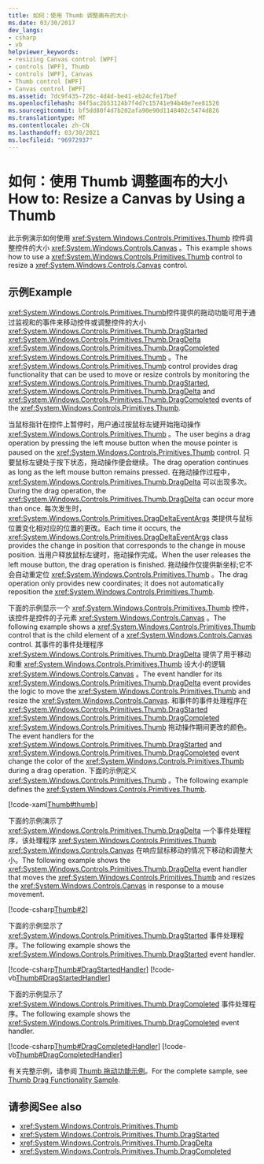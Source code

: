 ```yaml
---
title: 如何：使用 Thumb 调整画布的大小
ms.date: 03/30/2017
dev_langs:
- csharp
- vb
helpviewer_keywords:
- resizing Canvas control [WPF]
- controls [WPF], Thumb
- controls [WPF], Canvas
- Thumb control [WPF]
- Canvas control [WPF]
ms.assetid: 7dc9f435-726c-4d4d-be41-eb24cfe17bef
ms.openlocfilehash: 84f5ac2b53124b7f4d7c15741e94b40e7ee81526
ms.sourcegitcommit: bf5dd80f4d7b202afa90e90d1148402c5474d826
ms.translationtype: MT
ms.contentlocale: zh-CN
ms.lasthandoff: 03/30/2021
ms.locfileid: "96972937"
---
```

# <a name="how-to-resize-a-canvas-by-using-a-thumb"></a><span data-ttu-id="29cf7-102">如何：使用 Thumb 调整画布的大小</span><span class="sxs-lookup"><span data-stu-id="29cf7-102">How to: Resize a Canvas by Using a Thumb</span></span>
<span data-ttu-id="29cf7-103">此示例演示如何使用 <xref:System.Windows.Controls.Primitives.Thumb> 控件调整控件的大小 <xref:System.Windows.Controls.Canvas> 。</span><span class="sxs-lookup"><span data-stu-id="29cf7-103">This example shows how to use a <xref:System.Windows.Controls.Primitives.Thumb> control to resize a <xref:System.Windows.Controls.Canvas> control.</span></span>  
  
## <a name="example"></a><span data-ttu-id="29cf7-104">示例</span><span class="sxs-lookup"><span data-stu-id="29cf7-104">Example</span></span>  
 <span data-ttu-id="29cf7-105"><xref:System.Windows.Controls.Primitives.Thumb>控件提供的拖动功能可用于通过监视和的事件来移动控件或调整控件的大小 <xref:System.Windows.Controls.Primitives.Thumb.DragStarted> <xref:System.Windows.Controls.Primitives.Thumb.DragDelta> <xref:System.Windows.Controls.Primitives.Thumb.DragCompleted> <xref:System.Windows.Controls.Primitives.Thumb> 。</span><span class="sxs-lookup"><span data-stu-id="29cf7-105">The <xref:System.Windows.Controls.Primitives.Thumb> control provides drag functionality that can be used to move or resize controls by monitoring the <xref:System.Windows.Controls.Primitives.Thumb.DragStarted>, <xref:System.Windows.Controls.Primitives.Thumb.DragDelta> and <xref:System.Windows.Controls.Primitives.Thumb.DragCompleted> events of the <xref:System.Windows.Controls.Primitives.Thumb>.</span></span>  
  
 <span data-ttu-id="29cf7-106">当鼠标指针在控件上暂停时，用户通过按鼠标左键开始拖动操作 <xref:System.Windows.Controls.Primitives.Thumb> 。</span><span class="sxs-lookup"><span data-stu-id="29cf7-106">The user begins a drag operation by pressing the left mouse button when the mouse pointer is paused on the <xref:System.Windows.Controls.Primitives.Thumb> control.</span></span> <span data-ttu-id="29cf7-107">只要鼠标左键处于按下状态，拖动操作便会继续。</span><span class="sxs-lookup"><span data-stu-id="29cf7-107">The drag operation continues as long as the left mouse button remains pressed.</span></span> <span data-ttu-id="29cf7-108">在拖动操作过程中， <xref:System.Windows.Controls.Primitives.Thumb.DragDelta> 可以出现多次。</span><span class="sxs-lookup"><span data-stu-id="29cf7-108">During the drag operation, the <xref:System.Windows.Controls.Primitives.Thumb.DragDelta> can occur more than once.</span></span> <span data-ttu-id="29cf7-109">每次发生时， <xref:System.Windows.Controls.Primitives.DragDeltaEventArgs> 类提供与鼠标位置变化相对应的位置的更改。</span><span class="sxs-lookup"><span data-stu-id="29cf7-109">Each time it occurs, the <xref:System.Windows.Controls.Primitives.DragDeltaEventArgs> class provides the change in position that corresponds to the change in mouse position.</span></span> <span data-ttu-id="29cf7-110">当用户释放鼠标左键时，拖动操作完成。</span><span class="sxs-lookup"><span data-stu-id="29cf7-110">When the user releases the left mouse button, the drag operation is finished.</span></span> <span data-ttu-id="29cf7-111">拖动操作仅提供新坐标;它不会自动重定位 <xref:System.Windows.Controls.Primitives.Thumb> 。</span><span class="sxs-lookup"><span data-stu-id="29cf7-111">The drag operation only provides new coordinates; it does not automatically reposition the <xref:System.Windows.Controls.Primitives.Thumb>.</span></span>  
  
 <span data-ttu-id="29cf7-112">下面的示例显示一个 <xref:System.Windows.Controls.Primitives.Thumb> 控件，该控件是控件的子元素 <xref:System.Windows.Controls.Canvas> 。</span><span class="sxs-lookup"><span data-stu-id="29cf7-112">The following example shows a <xref:System.Windows.Controls.Primitives.Thumb> control that is the child element of a <xref:System.Windows.Controls.Canvas> control.</span></span> <span data-ttu-id="29cf7-113">其事件的事件处理程序 <xref:System.Windows.Controls.Primitives.Thumb.DragDelta> 提供了用于移动和重 <xref:System.Windows.Controls.Primitives.Thumb> 设大小的逻辑 <xref:System.Windows.Controls.Canvas> 。</span><span class="sxs-lookup"><span data-stu-id="29cf7-113">The event handler for its <xref:System.Windows.Controls.Primitives.Thumb.DragDelta> event provides the logic to move the <xref:System.Windows.Controls.Primitives.Thumb> and resize the <xref:System.Windows.Controls.Canvas>.</span></span> <span data-ttu-id="29cf7-114">和事件的事件处理程序在 <xref:System.Windows.Controls.Primitives.Thumb.DragStarted> <xref:System.Windows.Controls.Primitives.Thumb.DragCompleted> <xref:System.Windows.Controls.Primitives.Thumb> 拖动操作期间更改的颜色。</span><span class="sxs-lookup"><span data-stu-id="29cf7-114">The event handlers for the <xref:System.Windows.Controls.Primitives.Thumb.DragStarted> and <xref:System.Windows.Controls.Primitives.Thumb.DragCompleted> event change the color of the <xref:System.Windows.Controls.Primitives.Thumb> during a drag operation.</span></span> <span data-ttu-id="29cf7-115">下面的示例定义 <xref:System.Windows.Controls.Primitives.Thumb> 。</span><span class="sxs-lookup"><span data-stu-id="29cf7-115">The following example defines the <xref:System.Windows.Controls.Primitives.Thumb>.</span></span>  
  
 [!code-xaml[Thumb#thumb](~/samples/snippets/csharp/VS_Snippets_Wpf/Thumb/CSharp/Pane1.xaml#thumb)]  
  
 <span data-ttu-id="29cf7-116">下面的示例演示了 <xref:System.Windows.Controls.Primitives.Thumb.DragDelta> 一个事件处理程序，该处理程序 <xref:System.Windows.Controls.Primitives.Thumb> <xref:System.Windows.Controls.Canvas> 在响应鼠标移动的情况下移动和调整大小。</span><span class="sxs-lookup"><span data-stu-id="29cf7-116">The following example shows the <xref:System.Windows.Controls.Primitives.Thumb.DragDelta> event handler that moves the <xref:System.Windows.Controls.Primitives.Thumb> and resizes the <xref:System.Windows.Controls.Canvas> in response to a mouse movement.</span></span>  
  
 [!code-csharp[Thumb#2](~/samples/snippets/csharp/VS_Snippets_Wpf/Thumb/CSharp/Pane1.xaml.cs#2)]  
  
 <span data-ttu-id="29cf7-117">下面的示例显示了 <xref:System.Windows.Controls.Primitives.Thumb.DragStarted> 事件处理程序。</span><span class="sxs-lookup"><span data-stu-id="29cf7-117">The following example shows the <xref:System.Windows.Controls.Primitives.Thumb.DragStarted> event handler.</span></span>  
  
 [!code-csharp[Thumb#DragStartedHandler](~/samples/snippets/csharp/VS_Snippets_Wpf/Thumb/CSharp/Pane1.xaml.cs#dragstartedhandler)]
 [!code-vb[Thumb#DragStartedHandler](~/samples/snippets/visualbasic/VS_Snippets_Wpf/Thumb/VisualBasic/Pane1.xaml.vb#dragstartedhandler)]  
  
 <span data-ttu-id="29cf7-118">下面的示例显示了 <xref:System.Windows.Controls.Primitives.Thumb.DragCompleted> 事件处理程序。</span><span class="sxs-lookup"><span data-stu-id="29cf7-118">The following example shows the <xref:System.Windows.Controls.Primitives.Thumb.DragCompleted> event handler.</span></span>  
  
 [!code-csharp[Thumb#DragCompletedHandler](~/samples/snippets/csharp/VS_Snippets_Wpf/Thumb/CSharp/Pane1.xaml.cs#dragcompletedhandler)]
 [!code-vb[Thumb#DragCompletedHandler](~/samples/snippets/visualbasic/VS_Snippets_Wpf/Thumb/VisualBasic/Pane1.xaml.vb#dragcompletedhandler)]  
  
 <span data-ttu-id="29cf7-119">有关完整示例，请参阅 [Thumb 拖动功能示例](https://github.com/Microsoft/WPF-Samples/tree/master/Drag%20and%20Drop/DragDropThumbOps)。</span><span class="sxs-lookup"><span data-stu-id="29cf7-119">For the complete sample, see [Thumb Drag Functionality Sample](https://github.com/Microsoft/WPF-Samples/tree/master/Drag%20and%20Drop/DragDropThumbOps).</span></span>  
  
## <a name="see-also"></a><span data-ttu-id="29cf7-120">请参阅</span><span class="sxs-lookup"><span data-stu-id="29cf7-120">See also</span></span>

- <xref:System.Windows.Controls.Primitives.Thumb>
- <xref:System.Windows.Controls.Primitives.Thumb.DragStarted>
- <xref:System.Windows.Controls.Primitives.Thumb.DragDelta>
- <xref:System.Windows.Controls.Primitives.Thumb.DragCompleted>
